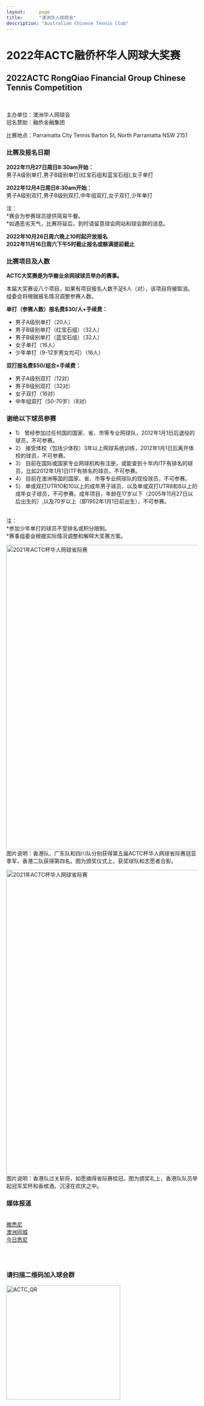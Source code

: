 ```yaml
---
layout:     page
title:      "澳洲华人网球会"
description: "Australian Chinese Tennis Club"
---
```


# 2022年ACTC融侨杯华人网球大奖赛

<h2>2022ACTC RongQiao Financial Group Chinese Tennis Competition</h2><br>

主办单位：澳洲华人网球会<br>
冠名赞助：融侨金融集团

比赛地点：Parramatta City Tennis   Barton St, North Parramatta NSW 2151

<h3>比赛及报名日期</h3>

<b>2022年11月27日周日8:30am开始：</b><br>
男子A级别单打,男子B级别单打(红宝石组和蓝宝石组),女子单打

<b>2022年12月4日周日8:30am开始：</b><br>
男子A级别双打,男子B级别双打,中年组双打,女子双打,少年单打

注：<br>
*赛会为参赛球员提供简易午餐。<br>
*如遇恶劣天气，比赛将延后，到时请留意球会网站和球会群的消息。

<b>2022年10月26日周六晚上10时起开放报名<br>
2022年11月16日周六下午5时截止报名或额满提前截止</b>

<h3>比赛项目及人数</h3>

<b>ACTC大奖赛是为华裔业余网球球员举办的赛事。</b>

本届大奖赛设八个项目，如果有项目报名人数不足6人（对），该项目将被取消。组委会将根据报名情况调整参赛人数。

<b>单打（参赛人数）报名费$30/人+手续费：</b><br>
<ul><li>男子A级别单打（20人）</li>
<li>男子B级别单打（红宝石组）（32人）</li>
<li>男子B级别单打（蓝宝石组）（32人）</li>
<li>女子单打（16人）</li>
<li>少年单打（9-12岁男女均可）（16人）</li></ul>

<b>双打报名费$50/组合+手续费：</b>
<ul><li>男子A级别双打（12对）</li>
<li>男子B级别双打（32对）</li>
<li>女子双打（16对）</li>
<li>中年组双打（50-70岁）（8对）</li></ul>

<h3>谢绝以下球员参赛</h3>

<ul><li>1） 曾经参加过任何国的国家、省、市等专业网球队，2012年1月1日后退役的球员，不可参赛。</li>
<li>2） 接受体校（包括少体校）3年以上网球系统训练，2012年1月1日后离开体校的球员，不可参赛。</li>
<li>3） 目前在国际或国家专业网球机构有注册，或能查到十年内ITF有排名的球员，比如2012年1月1日ITF有排名的球员，不可参赛。</li>
<li>4） 目前在澳洲等国的国家、省、市等专业网球队的现役球员，不可参赛。</li>
<li>5） 单或双打UTR10和10以上的成年男子球员，以及单或双打UTR8和8以上的成年女子球员，不可参赛。成年项目，年龄在17岁以下（2005年11月27日以后出生的）,以及70岁以上（即1952年1月1日前出生），不可参赛。</li></ul><br>
注：<br>*参加少年单打的球员不受排名或积分限制。<br>
*赛事组委会根据实际情况调整和解释大奖赛方案。


<p><img src="{{ site.baseurl }}/img/2021-regional-01.jpg" class="img-responsive" width="800px" alt="2021年ACTC杯华人网球省际赛">
图片说明：香港队、广东队和四川队分别获得第五届ACTC杯华人网球省际赛冠亚季军，香港二队获得第四名。图为颁奖仪式上，获奖球队和志愿者合影。</p>

<p><img src="{{ site.baseurl }}/img/2021-regional-02.jpg" class="img-responsive" width="800px" alt="2021年ACTC杯华人网球省际赛">
图片说明：香港队过关斩将，如愿摘得省际赛桂冠。图为颁奖礼上，香港队队员举起冠军奖杯和香槟酒，沉浸在欢庆之中。</p>

<p><h3>媒体报道</h3><br>
<a href="http://www.wesydney.com.au/202205131058/" target="new">微悉尼</a><br>
<a href="http://www.tongchengaus.com/mag/info/v1/info/wapInfoView?id=263512&themecolor=f30c5c&p_u=0" target="new">澳洲同城</a><br>
<a href="https://www.sydneytoday.com/content-1022445237265003" target="new">今日悉尼</a></p>

<br><br>
<h3>请扫描二维码加入球会群</h3>

<a href="http://www.actc.org.au/img/actc_qr_code.png" target="_blank">
      <img src="{{ site.baseurl }}/img/actc_qr_code.png" class="img-responsive" width="300px" alt="ACTC_QR">
</a>
